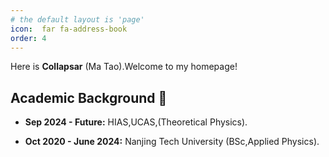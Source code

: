 ```yaml
---
# the default layout is 'page'
icon:  far fa-address-book
order: 4
---
```


Here is **Collapsar** (Ma Tao).Welcome to my homepage!



## Academic Background 🏫


- **Sep 2024 - Future:** 
HIAS,UCAS,(Theoretical Physics).

- **Oct 2020 - June 2024:** 
Nanjing Tech University (BSc,Applied Physics).


<!--
# Research Interests ⚛️

- 
- 

---

## News and Updates 👣
- **June 2024：** I graduated from Nanjing Tech University with an Excellence Bachelor's Degree in Science and was awarded the title of Outstanding Graduate.🎉
-->


